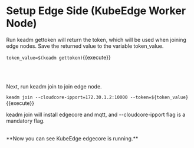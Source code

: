 # Setup Edge Side (KubeEdge Worker Node)

Run keadm gettoken will return the token, which will be used when joining edge nodes. Save the returned value to the variable token_value.

`token_value=$(keadm gettoken)`{{execute}}  

<br>
<br>

Next, run keadm join to join edge node.  
  
`keadm join --cloudcore-ipport=172.30.1.2:10000 --token=${token_value}`{{execute}}  


keadm join will install edgecore and mqtt, and --cloudcore-ipport flag is a mandatory flag.   
  
<br>   
**Now you can see KubeEdge edgecore is running.**


